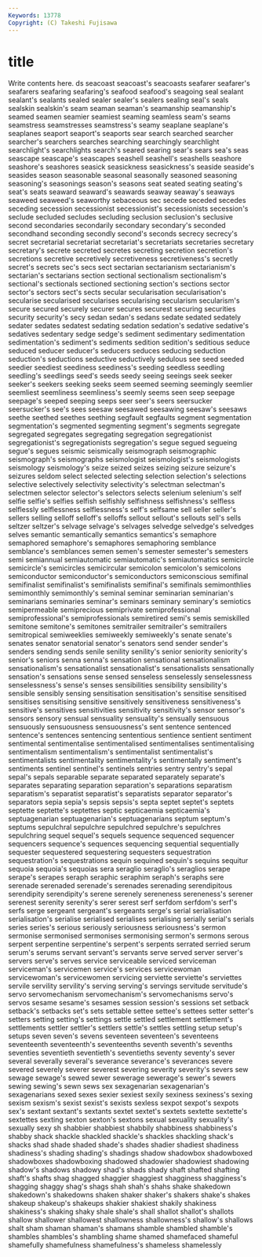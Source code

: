 ```yaml
---
Keywords: 13778 
Copyright: (C) Takeshi Fujisawa
---
```


# title

Write contents here.
ds seacoast seacoast's seacoasts seafarer seafarer's seafarers seafaring
seafaring's seafood seafood's seagoing seal sealant sealant's sealants sealed sealer
sealer's sealers sealing seal's seals sealskin sealskin's seam seaman seaman's
seamanship seamanship's seamed seamen seamier seamiest seaming seamless seam's seams
seamstress seamstresses seamstress's seamy seaplane seaplane's seaplanes seaport seaport's seaports
sear search searched searcher searcher's searchers searches searching searchingly searchlight
searchlight's searchlights search's seared searing sear's sears sea's seas seascape
seascape's seascapes seashell seashell's seashells seashore seashore's seashores seasick seasickness
seasickness's seaside seaside's seasides season seasonable seasonal seasonally seasoned seasoning
seasoning's seasonings season's seasons seat seated seating seating's seat's seats
seaward seaward's seawards seaway seaway's seaways seaweed seaweed's seaworthy sebaceous
sec secede seceded secedes seceding secession secessionist secessionist's secessionists secession's
seclude secluded secludes secluding seclusion seclusion's seclusive second secondaries secondarily
secondary secondary's seconded secondhand seconding secondly second's seconds secrecy secrecy's
secret secretarial secretariat secretariat's secretariats secretaries secretary secretary's secrete secreted
secretes secreting secretion secretion's secretions secretive secretively secretiveness secretiveness's secretly
secret's secrets sec's secs sect sectarian sectarianism sectarianism's sectarian's sectarians
section sectional sectionalism sectionalism's sectional's sectionals sectioned sectioning section's sections
sector sector's sectors sect's sects secular secularisation secularisation's secularise secularised
secularises secularising secularism secularism's secure secured securely securer secures securest
securing securities security security's secy sedan sedan's sedans sedate sedated
sedately sedater sedates sedatest sedating sedation sedation's sedative sedative's sedatives
sedentary sedge sedge's sediment sedimentary sedimentation sedimentation's sediment's sediments sedition
sedition's seditious seduce seduced seducer seducer's seducers seduces seducing seduction
seduction's seductions seductive seductively sedulous see seed seeded seedier seediest
seediness seediness's seeding seedless seedling seedling's seedlings seed's seeds seedy
seeing seeings seek seeker seeker's seekers seeking seeks seem seemed
seeming seemingly seemlier seemliest seemliness seemliness's seemly seems seen seep
seepage seepage's seeped seeping seeps seer seer's seers seersucker seersucker's
see's sees seesaw seesawed seesawing seesaw's seesaws seethe seethed seethes
seething segfault segfaults segment segmentation segmentation's segmented segmenting segment's segments
segregate segregated segregates segregating segregation segregationist segregationist's segregationists segregation's segue
segued segueing segue's segues seismic seismically seismograph seismographic seismograph's seismographs
seismologist seismologist's seismologists seismology seismology's seize seized seizes seizing seizure
seizure's seizures seldom select selected selecting selection selection's selections selective
selectively selectivity selectivity's selectman selectman's selectmen selector selector's selectors selects
selenium selenium's self selfie selfie's selfies selfish selfishly selfishness selfishness's
selfless selflessly selflessness selflessness's self's selfsame sell seller seller's sellers
selling selloff selloff's selloffs sellout sellout's sellouts sell's sells seltzer
seltzer's selvage selvage's selvages selvedge selvedge's selvedges selves semantic semantically
semantics semantics's semaphore semaphored semaphore's semaphores semaphoring semblance semblance's semblances
semen semen's semester semester's semesters semi semiannual semiautomatic semiautomatic's semiautomatics
semicircle semicircle's semicircles semicircular semicolon semicolon's semicolons semiconductor semiconductor's semiconductors
semiconscious semifinal semifinalist semifinalist's semifinalists semifinal's semifinals semimonthlies semimonthly semimonthly's
seminal seminar seminarian seminarian's seminarians seminaries seminar's seminars seminary seminary's
semiotics semipermeable semiprecious semiprivate semiprofessional semiprofessional's semiprofessionals semiretired semi's semis
semiskilled semitone semitone's semitones semitrailer semitrailer's semitrailers semitropical semiweeklies semiweekly
semiweekly's senate senate's senates senator senatorial senator's senators send sender
sender's senders sending sends senile senility senility's senior seniority seniority's
senior's seniors senna senna's sensation sensational sensationalism sensationalism's sensationalist sensationalist's
sensationalists sensationally sensation's sensations sense sensed senseless senselessly senselessness senselessness's
sense's senses sensibilities sensibility sensibility's sensible sensibly sensing sensitisation sensitisation's
sensitise sensitised sensitises sensitising sensitive sensitively sensitiveness sensitiveness's sensitive's sensitives
sensitivities sensitivity sensitivity's sensor sensor's sensors sensory sensual sensuality sensuality's
sensually sensuous sensuously sensuousness sensuousness's sent sentence sentenced sentence's sentences
sentencing sententious sentience sentient sentiment sentimental sentimentalise sentimentalised sentimentalises sentimentalising
sentimentalism sentimentalism's sentimentalist sentimentalist's sentimentalists sentimentality sentimentality's sentimentally sentiment's sentiments
sentinel sentinel's sentinels sentries sentry sentry's sepal sepal's sepals separable
separate separated separately separate's separates separating separation separation's separations separatism
separatism's separatist separatist's separatists separator separator's separators sepia sepia's sepsis
sepsis's septa septet septet's septets septette septette's septettes septic septicaemia
septicaemia's septuagenarian septuagenarian's septuagenarians septum septum's septums sepulchral sepulchre sepulchred
sepulchre's sepulchres sepulchring sequel sequel's sequels sequence sequenced sequencer sequencers
sequence's sequences sequencing sequential sequentially sequester sequestered sequestering sequesters sequestration
sequestration's sequestrations sequin sequined sequin's sequins sequitur sequoia sequoia's sequoias
sera seraglio seraglio's seraglios serape serape's serapes seraph seraphic seraphim
seraph's seraphs sere serenade serenaded serenade's serenades serenading serendipitous serendipity
serendipity's serene serenely sereneness sereneness's serener serenest serenity serenity's serer
serest serf serfdom serfdom's serf's serfs serge sergeant sergeant's sergeants
serge's serial serialisation serialisation's serialise serialised serialises serialising serially serial's
serials series series's serious seriously seriousness seriousness's sermon sermonise sermonised
sermonises sermonising sermon's sermons serous serpent serpentine serpentine's serpent's serpents
serrated serried serum serum's serums servant servant's servants serve served
server server's servers serve's serves service serviceable serviced serviceman serviceman's
servicemen service's services servicewoman servicewoman's servicewomen servicing serviette serviette's serviettes
servile servility servility's serving serving's servings servitude servitude's servo servomechanism
servomechanism's servomechanisms servo's servos sesame sesame's sesames session session's sessions
set setback setback's setbacks set's sets settable settee settee's settees
setter setter's setters setting setting's settings settle settled settlement settlement's
settlements settler settler's settlers settle's settles settling setup setup's setups
seven seven's sevens seventeen seventeen's seventeens seventeenth seventeenth's seventeenths seventh
seventh's sevenths seventies seventieth seventieth's seventieths seventy seventy's sever several
severally several's severance severance's severances severe severed severely severer severest
severing severity severity's severs sew sewage sewage's sewed sewer sewerage
sewerage's sewer's sewers sewing sewing's sewn sews sex sexagenarian sexagenarian's
sexagenarians sexed sexes sexier sexiest sexily sexiness sexiness's sexing sexism
sexism's sexist sexist's sexists sexless sexpot sexpot's sexpots sex's sextant
sextant's sextants sextet sextet's sextets sextette sextette's sextettes sexting sexton
sexton's sextons sexual sexuality sexuality's sexually sexy sh shabbier shabbiest
shabbily shabbiness shabbiness's shabby shack shackle shackled shackle's shackles shackling
shack's shacks shad shade shaded shade's shades shadier shadiest shadiness
shadiness's shading shading's shadings shadow shadowbox shadowboxed shadowboxes shadowboxing shadowed
shadowier shadowiest shadowing shadow's shadows shadowy shad's shads shady shaft
shafted shafting shaft's shafts shag shagged shaggier shaggiest shagginess shagginess's
shagging shaggy shag's shags shah shah's shahs shake shakedown shakedown's
shakedowns shaken shaker shaker's shakers shake's shakes shakeup shakeup's shakeups
shakier shakiest shakily shakiness shakiness's shaking shaky shale shale's shall
shallot shallot's shallots shallow shallower shallowest shallowness shallowness's shallow's shallows
shalt sham shaman shaman's shamans shamble shambled shamble's shambles shambles's
shambling shame shamed shamefaced shameful shamefully shamefulness shamefulness's shameless shamelessly

